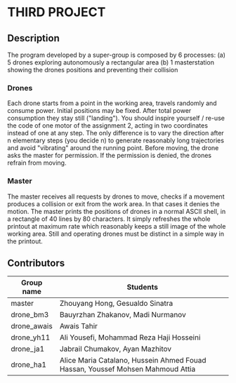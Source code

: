 # THIRD PROJECT

## Description
The program developed by a super-group is composed by 6 processes:
(a) 5 drones exploring autonomously a rectangular area
(b) 1 masterstation showing the drones positions and preventing their collision

### Drones

Each drone starts from a point in the working area, travels randomly and consume power. Initial
positions may be fixed. After total power consumption they stay still ("landing"). You should inspire
yourself / re-use the code of one motor of the assignment 2, acting in two coordinates instead of one
at any step. The only difference is to vary the direction after n elementary steps (you decide n) to
generate reasonably long trajectories and avoid "vibrating" around the running point.
Before moving, the drone asks the master for permission. If the permission is denied, the drones
refrain from moving.

### Master

The master receives all requests by drones to move, checks if a movement produces a collision or
exit from the work area. In that cases it denies the motion.
The master prints the positions of drones in a normal ASCII shell, in a rectangle of 40 lines by 80
characters. It simply refreshes the whole printout at maximum rate which reasonably keeps a still
image of the whole working area.
Still and operating drones must be distinct in a simple way in the printout.


## Contributors

|  Group name   |   Students                                                                     |
| ------------- | ------------------------------------------------------------------------------ |
| master        | Zhouyang Hong, Gesualdo Sinatra                                                |
| drone_bm3     | Bauyrzhan Zhakanov, Madi Nurmanov                                              |
| drone_awais   | Awais Tahir                                                                    |
| drone_yh11    | Ali Yousefi, Mohammad Reza Haji Hosseini                                       |
| drone_ja1     | Jabrail Chumakov, Ayan Mazhitov                                                |
| drone_ha1     | Alice Maria Catalano, Hussein Ahmed Fouad Hassan, Youssef Mohsen Mahmoud Attia |
